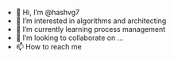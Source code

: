 - 👋 Hi, I’m @hashvg7
- 👀 I’m interested in algorithms and architecting
- 🌱 I’m currently learning process management
- 💞️ I’m looking to collaborate on ...
- 📫 How to reach me 

<!---
hashvg7/hashvg7 is a ✨ special ✨ repository because its `README.md` (this file) appears on your GitHub profile.
You can click the Preview link to take a look at your changes.
--->
